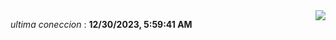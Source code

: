 <div style="display: flex; justify-content: space-between;">
 <p align="right"><i>ultima coneccion</i> : <b>12/30/2023, 5:59:41 AM</b></p> 
 <img src="https://img.shields.io/badge/GitHub%20Action%20Status-Online-brightgreen?style=flat&logo=githubactions&logoColor=%23ffffff&labelColor=%23181717&color=%232088FF" />
</div>

<!--START_SECTION:waka-->
<!--END_SECTION:waka-->
